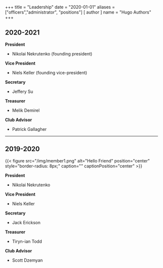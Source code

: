 +++
title = "Leadership"
date = "2020-01-01"
aliases = ["officers","administrator", "positions"]
[ author ]
  name = "Hugo Authors"
+++

## 2020-2021
**President**

- Nikolai Nekrutenko (founding president)

**Vice President**

- Niels Keller (founding vice-president)

**Secretary**

- Jeffery Su

**Treasurer**

- Melik Demirel

**Club Advisor**

- Patrick Gallagher

---

## 2019-2020

{{< figure src="/img/member1.png" alt="Hello Friend" position="center" style="border-radius: 8px;" caption="" captionPosition="center" >}}

**President**

- Nikolai Nekrutenko

**Vice President**

- Niels Keller

**Secretary**

- Jack Erickson

**Treasurer**

- Tiryn-ian Todd

**Club Advisor**

- Scott Dzemyan
